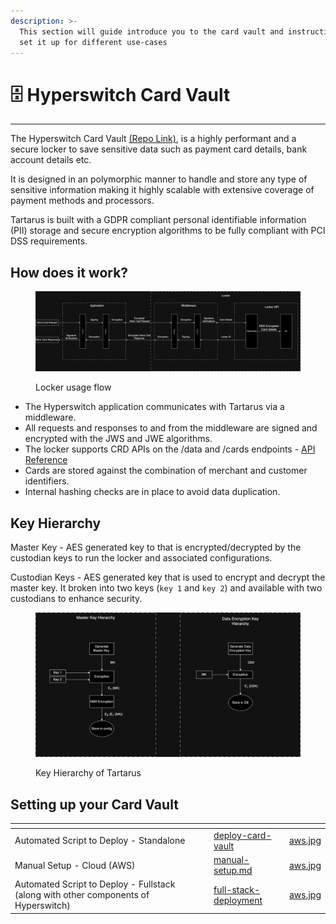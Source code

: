 ```yaml
---
description: >-
  This section will guide introduce you to the card vault and instructions to
  set it up for different use-cases
---
```


# 🗄 Hyperswitch Card Vault

***

The Hyperswitch Card Vault [(Repo Link)](https://github.com/juspay/tartarus), is a highly performant and a secure locker to save sensitive data such as payment card details, bank account details etc.&#x20;

It is designed in an polymorphic manner to handle and store any type of sensitive information making it highly scalable with extensive coverage of payment methods and processors.

Tartarus is built with a GDPR compliant personal identifiable information (PII) storage and  secure encryption algorithms to be fully compliant with PCI DSS requirements.

## How does it work?

<figure><img src="../../../.gitbook/assets/general-block-diagram.png" alt=""><figcaption><p>Locker usage flow</p></figcaption></figure>

* The Hyperswitch application communicates with Tartarus via a middleware.&#x20;
* All requests and responses to and from the middleware are signed and encrypted with the JWS and JWE algorithms.&#x20;
* The locker supports CRD APIs on the /data and /cards endpoints - [API Reference](https://api-reference.hyperswitch.io/api-reference/cards/add-data-in-locker)
* Cards are stored against the combination of merchant and customer identifiers.&#x20;
* Internal hashing checks are in place to avoid data duplication.&#x20;

## Key Hierarchy

Master Key - AES generated key to that is encrypted/decrypted by the custodian keys to run the locker and associated configurations.

Custodian Keys - AES generated key that is used to encrypt and decrypt the master key. It broken into two keys (`key 1` and `key 2`) and available with two custodians to enhance security.

<figure><img src="../../../.gitbook/assets/locker-key-hierarchy.png" alt=""><figcaption><p>Key Hierarchy of Tartarus</p></figcaption></figure>

## Setting up your Card Vault

<table data-view="cards"><thead><tr><th></th><th></th><th></th><th data-hidden data-card-target data-type="content-ref"></th><th data-hidden data-card-cover data-type="files"></th></tr></thead><tbody><tr><td>Automated Script to Deploy - Standalone</td><td></td><td></td><td><a href="../../deploy-hyperswitch-on-aws/component-wise-deployment/deploy-card-vault/">deploy-card-vault</a></td><td><a href="../../../.gitbook/assets/aws.jpg">aws.jpg</a></td></tr><tr><td>Manual Setup - Cloud (AWS)</td><td></td><td></td><td><a href="../../deploy-hyperswitch-on-aws/component-wise-deployment/deploy-card-vault/manual-setup.md">manual-setup.md</a></td><td><a href="../../../.gitbook/assets/aws.jpg">aws.jpg</a></td></tr><tr><td>Automated Script to Deploy - Fullstack (along with other  components of Hyperswitch)</td><td></td><td></td><td><a href="../../deploy-hyperswitch-on-aws/full-stack-deployment/">full-stack-deployment</a></td><td><a href="../../../.gitbook/assets/aws.jpg">aws.jpg</a></td></tr></tbody></table>

###
